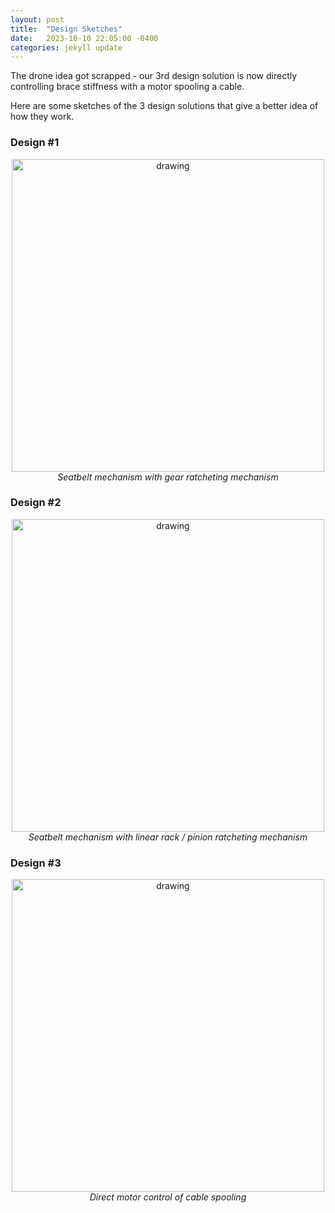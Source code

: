 ```yaml
---
layout: post
title:  "Design Sketches"
date:   2023-10-10 22:05:00 -0400
categories: jekyll update
---
```


The drone idea got scrapped - our 3rd design solution is now directly controlling brace stiffness with a motor spooling a cable.

Here are some sketches of the 3 design solutions that give a better idea of how they work.

### Design #1
<p style="text-align: center;">
<img src="{{site.baseurl}}/assets/images/design_1_sketch.png" alt="drawing" width="500"/><br>
<em>Seatbelt mechanism with gear ratcheting mechanism</em><br>
</p>

### Design #2
<p style="text-align: center;">
<img src="{{site.baseurl}}/assets/images/design_2_sketch.png" alt="drawing" width="500"/><br>
<em>Seatbelt mechanism with linear rack / pinion ratcheting mechanism</em><br>
</p>

### Design #3
<p style="text-align: center;">
<img src="{{site.baseurl}}/assets/images/design_3_sketch.png" alt="drawing" width="500"/><br>
<em>Direct motor control of cable spooling</em><br>
</p>
